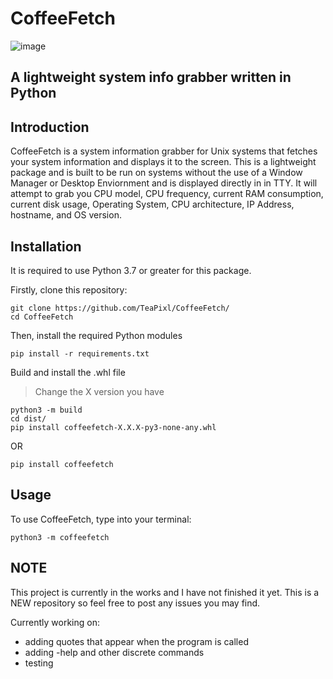 # CoffeeFetch
![image](https://github.com/TeaPixl/CoffeeFetch/assets/106362493/b814fc52-e229-41a8-97a0-70b91c9eb051)
## A lightweight system info grabber written in Python

## Introduction
CoffeeFetch is a system information grabber for Unix systems that fetches your system information and displays it to the screen. This is a lightweight package and is built to be run on systems without the use of a Window Manager or Desktop Enviornment and is displayed directly in in TTY. It will attempt to grab you CPU model, CPU frequency, current RAM consumption, current disk usage, Operating System, CPU architecture, IP Address, hostname, and OS version.

## Installation
It is required to use Python 3.7 or greater for this package. 

Firstly, clone this repository:
```
git clone https://github.com/TeaPixl/CoffeeFetch/
cd CoffeeFetch
```
Then, install the required Python modules
```
pip install -r requirements.txt
```
Build and install the .whl file
> Change the X version you have
```
python3 -m build
cd dist/
pip install coffeefetch-X.X.X-py3-none-any.whl
```
OR

```
pip install coffeefetch
```

## Usage
To use CoffeeFetch, type into your terminal:
```
python3 -m coffeefetch
```

## NOTE
This project is currently in the works and I have not finished it yet.
This is a NEW repository so feel free to post any issues you may find.

Currently working on:
+ adding quotes that appear when the program is called
+ adding -help and other discrete commands
+ testing
